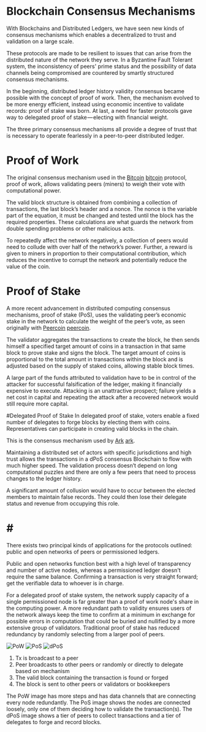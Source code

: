 # Blockchain Consensus Mechanisms
With Blockchains and Distributed Ledgers, we have seen new kinds of consensus mechanisms which enables a decentralized to trust and validation on a large scale.

These protocols are made to be resilient to issues that can arise from the distributed nature of the network they serve. In a Byzantine Fault Tolerant system, the inconsistency of peers' prime status and the possibility of data channels being compromised are countered by smartly structured consensus mechanisms.

In the beginning, distributed ledger history validity consensus became possible with the concept of proof of work. Then, the mechanism evolved to be more energy efficient, instead using economic incentive to validate records: proof of stake was born. At last, a need for faster protocols gave way to delegated proof of stake — electing with financial weight.

The three primary consensus mechanisms all provide a degree of trust that is necessary to operate fearlessly in a peer-to-peer distributed ledger.

# Proof of Work
The original consensus mechanism used in the [Bitcoin] [bitcoin] protocol, proof of work, allows validating peers (miners) to weigh their vote with computational power.

The valid block structure is obtained from combining a collection of transactions, the last block’s header and a nonce. The nonce is the variable part of the equation, it must be changed and tested until the block has the required properties. These calculations are what guards the network from double spending problems or other malicious acts.

To repeatedly affect the network negatively, a collection of peers would need to collude with over half of the network’s power. Further, a reward is given to miners in proportion to their computational contribution, which reduces the incentive to corrupt the network and potentially reduce the value of the coin.

# Proof of Stake
A more recent advancement in distributed computing consensus mechanisms, proof of stake (PoS), uses the validating peer’s economic stake in the network to calculate the weight of the peer’s vote, as seen originally with [Peercoin] [peercoin].

The validator aggregates the transactions to create the block, he then sends himself a specified target amount of coins in a transaction in that same block to prove stake and signs the block. The target amount of coins is proportional to the total amount in transactions within the block and is adjusted based on the supply of staked coins, allowing stable block times.

A large part of the funds attributed to validation have to be in control of the attacker for successful falsification of the ledger, making it financially expensive to execute. Attacking is an unattractive prospect; failure yields a net cost in capital and repeating the attack after a recovered network would still require more capital.

#Delegated Proof of Stake
In delegated proof of stake, voters enable a fixed number of delegates to forge blocks by electing them with coins. Representatives can participate in creating valid blocks in the chain.

This is the consensus mechanism used by [Ark] [ark].

Maintaining a distributed set of actors with specific jurisdictions and high trust allows the transactions in a dPoS consensus Blockchain to flow with much higher speed. The validation process doesn’t depend on long computational puzzles and there are only a few peers that need to process changes to the ledger history.

A significant amount of collusion would have to occur between the elected members to maintain false records. They could then lose their delegate status and revenue from occupying this role.


# # #

There exists two principal kinds of applications for the protocols outlined: public and open networks of peers or permissioned ledgers.

Public and open networks function best with a high level of transparency and number of active nodes, whereas a permissioned ledger doesn't require the same balance. Confirming a transaction is very straight forward; get the verifiable data to whoever is in charge.

For a delegated proof of stake system, the network supply capacity of a single permissioned node is far greater than a proof of work node's share in the computing power. A more redundant path to validity ensures users of the network always keep the time to confirm at a minimum in exchange for possible errors in computation that could be buried and nullified by a more extensive group of validators. Traditional proof of stake has reduced redundancy by randomly selecting from a larger pool of peers.

![PoW](./assets/pow.png)
![PoS](./assets/pos.png)
![dPoS](./assets/dpos.png)

1. Tx is broadcast to a peer
2. Peer broadcasts to other peers or randomly or directly to delegate based on mechanism
3. The valid block containing the transaction is found or forged
4. The block is sent to other peers or validators or bookkeepers

The PoW image has more steps and has data channels that are connecting every node redundantly.
The PoS image shows the nodes are connected loosely, only one of them deciding how to validate the transaction(s).
The dPoS image shows a tier of peers to collect transactions and a tier of delegates to forge and record blocks.

[ark]: https://ark.io/Whitepaper.pdf 'Ark whitepaper'
[bitcoin]: https://bitcoin.org/bitcoin.pdf 'Bitcoin whitepaper'
[blackcoin]: https://blackcoin.co/blackcoin-pos-protocol-v2-whitepaper.pdf 'Blackcoin whitepaper'
[peercoin]: https://peercoin.net/whitepaper 'Peercoin whitepaper'
